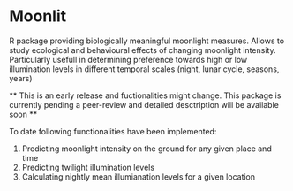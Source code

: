 # Moonlit

R package providing biologically meaningful moonlight measures. Allows to study ecological and behavioural effects of changing moonlight intensity.
Particularly usefull in determining preference towards high or low illumination levels in different temporal scales (night, lunar cycle, seasons, years)


** This is an early release  and fuctionalities might change. This package is currently pending a peer-review and detailed desctription will be available soon **


To date following functionalities have been implemented:

1. Predicting moonlight intensity on the ground for any given place and time
2. Predicting twilight illumination levels
3. Calculating nightly mean illumianation levels for a given location
